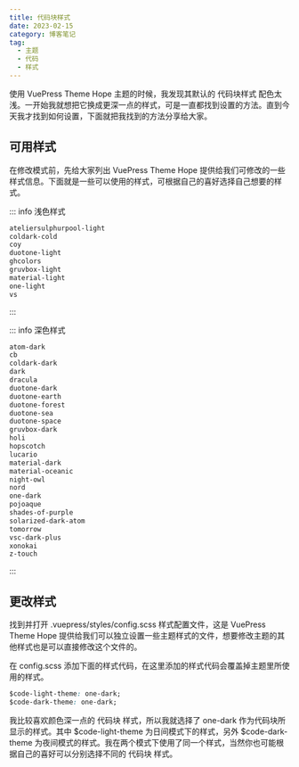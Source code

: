 ```yaml
---
title: 代码块样式
date: 2023-02-15
category: 博客笔记
tag:
  - 主题
  - 代码
  - 样式
---
```


使用 VuePress Theme Hope 主题的时候，我发现其默认的 代码块样式 配色太浅。一开始我就想把它换成更深一点的样式，可是一直都找到设置的方法。直到今天我才找到如何设置，下面就把我找到的方法分享给大家。

## 可用样式

在修改模式前，先给大家列出 VuePress Theme Hope 提供给我们可修改的一些样式信息。下面就是一些可以使用的样式，可根据自己的喜好选择自己想要的样式。

::: info 浅色样式
```css
ateliersulphurpool-light
coldark-cold
coy
duotone-light
ghcolors
gruvbox-light
material-light
one-light
vs
```
:::

::: info 深色样式
```css
atom-dark
cb
coldark-dark
dark
dracula
duotone-dark
duotone-earth
duotone-forest
duotone-sea
duotone-space
gruvbox-dark
holi
hopscotch
lucario
material-dark
material-oceanic
night-owl
nord
one-dark
pojoaque
shades-of-purple
solarized-dark-atom
tomorrow
vsc-dark-plus
xonokai
z-touch
```
:::

## 更改样式

找到并打开 .vuepress/styles/config.scss 样式配置文件，这是 VuePress Theme Hope 提供给我们可以独立设置一些主题样式的文件，想要修改主题的其他样式也是可以直接修改这个文件的。

在 config.scss 添加下面的样式代码，在这里添加的样式代码会覆盖掉主题里所使用的样式。

```css
$code-light-theme: one-dark;
$code-dark-theme: one-dark;
```

我比较喜欢颜色深一点的 代码块 样式，所以我就选择了 one-dark 作为代码块所显示的样式。其中 $code-light-theme 为日间模式下的样式，另外 $code-dark-theme 为夜间模式的样式。我在两个模式下使用了同一个样式，当然你也可能根据自己的喜好可以分别选择不同的 代码块 样式。
